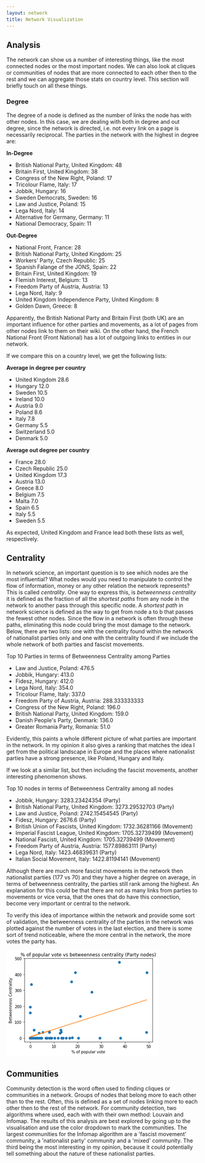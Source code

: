 ```yaml
---
layout: network
title: Network Visualization
---
```

## Analysis

The network can show us a number of interesting things, like the most connected
nodes or the most important nodes. We can also look at cliques or communities of nodes
that are more connected to each other then to the rest and we can aggregate those
stats on country level. This section will briefly touch on all these things.

### Degree
The degree of a node is defined as the number of links the node has with other
nodes. In this case, we are dealing with both in degree and out degree, since
the network is directed, i.e. not every link on a page is necessarily reciprocal.
The parties in the network with the highest in degree are:

**In-Degree**
 - British National Party, United Kingdom: 48
 - Britain First, United Kingdom: 38
 - Congress of the New Right, Poland: 17
 - Tricolour Flame, Italy: 17
 - Jobbik, Hungary: 16
 - Sweden Democrats, Sweden: 16
 - Law and Justice, Poland: 15
 - Lega Nord, Italy: 14
 - Alternative for Germany, Germany: 11
 - National Democracy, Spain: 11

**Out-Degree**
 - National Front, France: 28
 - British National Party, United Kingdom: 25
 - Workers' Party, Czech Republic: 25
 - Spanish Falange of the JONS, Spain: 22
 - Britain First, United Kingdom: 19
 - Flemish Interest, Belgium: 13
 - Freedom Party of Austria, Austria: 13
 - Lega Nord, Italy: 9
 - United Kingdom Independence Party, United Kingdom: 8
 - Golden Dawn, Greece: 8

Apparently, the British National Party and Britain First (both UK) are an
important influence for other parties and movements, as a lot of pages from
other nodes link to them on their wiki. On the other hand, the French National Front
(Front National) has a lot of outgoing links to entities in our network.

If we compare this on a country level, we get the following lists:

**Average in degree per country**
- United Kingdom    28.6
- Hungary           12.0
- Sweden            10.5
- Ireland           10.0
- Austria            9.0
- Poland             8.6
- Italy              7.8
- Germany            5.5
- Switzerland        5.0
- Denmark            5.0

**Average out degree per country**
- France            28.0
- Czech Republic    25.0
- United Kingdom    17.3
- Austria           13.0
- Greece             8.0
- Belgium            7.5
- Malta              7.0
- Spain              6.5
- Italy              5.5
- Sweden             5.5

As expected, United Kingdom and France lead both these lists as well, respectively.

## Centrality

In network science, an important question is to see which nodes are the most influential?
What nodes would you need to manipulate to control the flow of information, money or
any other relation the network represents? This is called *centrality*. One way to
express this, is *betweenness centrality* it is defined as the fraction of all the
*shortest paths* from any node in the network to another pass through this specific
node. A *shortest path* in network science is defined as the way to get from node a to b
that passes the fewest other nodes. Since the flow in a network is often through these
paths, eliminating this node could bring the most damage to the network. Below, there
are two lists: one with the centrality found within the network of nationalist parties only
and one with the centrality found if we include the whole network of both parties and
fascist movements.

Top 10 Parties in terms of Betweenness Centrality among Parties
 - Law and Justice, Poland: 476.5
 - Jobbik, Hungary: 413.0
 - Fidesz, Hungary: 412.0
 - Lega Nord, Italy: 354.0
 - Tricolour Flame, Italy: 337.0
 - Freedom Party of Austria, Austria: 288.333333333
 - Congress of the New Right, Poland: 196.0
 - British National Party, United Kingdom: 159.0
 - Danish People's Party, Denmark: 136.0
 - Greater Romania Party, Romania: 51.0

 Evidently, this paints a whole different picture of what parties are important
 in the network. In my opinion it also gives a ranking that matches the idea I
 get from the political landscape in Europe and the places where nationalist parties
 have a strong presence, like Poland, Hungary and Italy.

 If we look at a similar list, but then including the fascist movements, another
 interesting phenomenon shows.

 Top 10 nodes in terms of Betweenness Centrality among all nodes
 - Jobbik, Hungary: 3283.23424354 (Party)
 - British National Party, United Kingdom: 3273.29532703 (Party)
 - Law and Justice, Poland: 2742.15454545 (Party)
 - Fidesz, Hungary: 2676.6 (Party)
 - British Union of Fascists, United Kingdom: 1732.36281166 (Movement)
 - Imperial Fascist League, United Kingdom: 1705.32739499 (Movement)
 - National Fascisti, United Kingdom: 1705.32739499 (Movement)
 - Freedom Party of Austria, Austria: 1577.89863111 (Party)
 - Lega Nord, Italy: 1423.46839631 (Party)
 - Italian Social Movement, Italy: 1422.81194141 (Movement)

 Although there are much more fascist movements in the network then nationalist
 parties (177 vs 70) and they have a higher degree on average, in terms of
 betweenness centrality, the parties still rank among the highest. An explanation
 for this could be that there are not as many links from parties to movements or
 vice versa, that the ones that do have this connection, become very important or
 central to the network.

 To verify this idea of importance within the network and provide some sort of
 validation, the betweenness centrality of the parties in the network was
 plotted against the number of votes in the last election, and there is some sort
 of trend noticeable, where the more central in the network, the more votes the party
 has.

 ![BC_Votes](assets/images/BC_party_vs_votes.png)

## Communities

Community detection is the word often used to finding cliques or communities in
a network. Groups of nodes that belong more to each other than to the rest. Often,
this is defined as a set of nodes linking more to each other then to the rest of the network.
For community detection, two algorithms where used, each with with their own
method: Louvain and Infomap. The results of this analysis are best explored by
going up to the visualisation and use the color dropdown to mark the communities.
The largest communities for the Infomap algorithm are a 'fascist movement' community,
a 'nationalist party' community and a 'mixed' community. The third being the most interesting
in my opinion, because it could potentially tell something about the nature of these nationalist parties.
